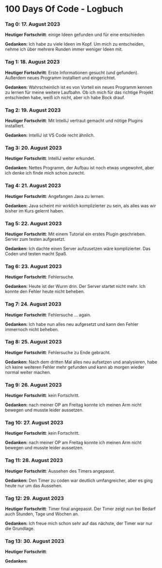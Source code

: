 # 100 Days Of Code - Logbuch

### Tag 0: 17. August 2023

**Heutiger Fortschritt**: einige Ideen gefunden und für eine entschieden

**Gedanken:** Ich habe zu viele Ideen im Kopf. Um mich zu entscheiden, nehme ich über mehrere Runden immer weniger Ideen mit.

### Tag 1: 18. August 2023

**Heutiger Fortschritt**: Erste Informationen gesucht (und gefunden). Außerdem neues Programm installiert und eingerichtet.

**Gedanken:** Wahrscheinlich ist es von Vorteil ein neues Programm kennen zu lernen für meine weitere Laufbahn. Ob ich mich für das richtige Projekt entschieden habe, weiß ich nicht, aber ich habe Bock drauf.

### Tag 2: 19. August 2023

**Heutiger Fortschritt**: Mit IntelliJ vertraut gemacht und nötige Plugins installiert.

**Gedanken:** IntelliJ ist VS Code recht ähnlich. 

### Tag 3: 20. August 2023

**Heutiger Fortschritt**: IntelliJ weiter erkundet.

**Gedanken:** Nettes Programm, der Aufbau ist noch etwas ungewohnt, aber ich denke ich finde mich schon zurecht.

### Tag 4: 21. August 2023

**Heutiger Fortschritt**: Angefangen Java zu lernen.

**Gedanken:** Java scheint mir wirklich komplizierter zu sein, als alles was wir bisher im Kurs gelernt haben.

### Tag 5: 22. August 2023

**Heutiger Fortschritt**: Mit einem Tutorial ein erstes Plugin geschrieben. Server zum testen aufgesetzt.

**Gedanken:** Ich dachte einen Server aufzusetzen wäre komplizierter. Das Coden und testen macht Spaß. 

### Tag 6: 23. August 2023

**Heutiger Fortschritt**: Fehlersuche.

**Gedanken:** Heute ist der Wurm drin. Der Server startet nicht mehr. Ich konnte den Fehler heute nicht beheben.

### Tag 7: 24. August 2023

**Heutiger Fortschritt**: Fehlersuche ... again.

**Gedanken:** Ich habe nun alles neu aufgesetzt und kann den Fehler immernoch nicht beheben.

### Tag 8: 25. August 2023

**Heutiger Fortschritt**: Fehlersuche zu Ende gebracht.

**Gedanken:** Nach dem dritten Mal alles neu aufsetzen und analysieren, habe ich keine weiteren Fehler mehr gefunden und                   kann ab morgen wieder normal weiter machen.

### Tag 9: 26. August 2023

**Heutiger Fortschritt**: kein Fortschritt.

**Gedanken:** nach meiner OP am Freitag konnte ich meinen Arm nicht bewegen und musste leider aussetzen.

### Tag 10: 27. August 2023

**Heutiger Fortschritt**: kein Fortschritt.

**Gedanken:** nach meiner OP am Freitag konnte ich meinen Arm nicht bewegen und musste leider aussetzen.

### Tag 11: 28. August 2023

**Heutiger Fortschritt**: Aussehen des Timers angepasst.

**Gedanken:** Den Timer zu coden war deutlich umfangreicher, aber es ging heute nur um das Aussehen.

### Tag 12: 29. August 2023

**Heutiger Fortschritt**: Timer final angepasst. Der Timer zeigt nun bei Bedarf auch Stunden, Tage und Wochen an.

**Gedanken:** Ich freue mich schon sehr auf das nächste, der Timer war nur die Grundlage.

### Tag 13: 30. August 2023

**Heutiger Fortschritt**: 

**Gedanken:**
